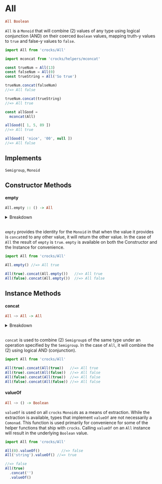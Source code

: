  # All

```haskell
All Boolean
```

`All` is a `Monoid` that will combine (2) values of any type using logical
conjunction (AND) on their coerced `Boolean` values, mapping truth-y values to
`true` and false-y values to `false`.

```javascript
import All from 'crocks/All'

import mconcat from 'crocks/helpers/mconcat'

const trueNum = All(13)
const falseNum = All(0)
const trueString = All('So true')

trueNum.concat(falseNum)
//=> All false

trueNum.concat(trueString)
//=> All true

const allGood =
  mconcat(All)

allGood([ 1, 5, 89 ])
//=> All true

allGood([ 'nice', '00', null ])
//=> All false
```

## Implements

`Semigroup`, `Monoid`

## Constructor Methods

#### empty

```haskell
All.empty :: () -> All
```
<details>
  <summary>Breakdown</summary>
  <dl>
    <dt><code>All.empty()</code></dt><dd>The constructor function</dd>
    <dt>result</dt><dd><code>All</code> wrapping <code>true</code></dd>
  </dl>
</details>
<br>

`empty` provides the identity for the `Monoid` in that when the value it
provides is `concat`ed to any other value, it will return the other value. In
the case of `All` the result of `empty` is `true`. `empty` is available on both
the Constructor and the Instance for convenience.

```javascript
import All from 'crocks/All'

All.empty() //=> All true

All(true).concat(All.empty())   //=> All true
All(false).concat(All.empty())  //=> All false
```

## Instance Methods

#### concat

```haskell
All ~> All -> All
```
<details>
  <summary>Breakdown</summary>
  <dl>
    <dt>value</dt><dd>Value to concat</dd>
    <dt>result</dt><dd><code>All</code> wrapping the concatenated values</dd>
  </dl>
</details>
<br>

`concat` is used to combine (2) `Semigroup`s of the same type under an operation
specified by the `Semigroup`. In the case of `All`, it will combine the (2)
using logical AND (conjunction).

```javascript
import All from 'crocks/All'

All(true).concat(All(true))   //=> All true
All(true).concat(All(false))  //=> All false
All(false).concat(All(true))  //=> All false
All(false).concat(All(false)) //=> All false
```

#### valueOf

```haskell
All ~> () -> Boolean
```

`valueOf` is used on all `crocks` `Monoid`s as a means of extraction. While the
extraction is available, types that implement `valueOf` are not necessarily a
`Comonad`. This function is used primarily for convenience for some of the
helper functions that ship with `crocks`. Calling `valueOf` on an `All` instance
will result in the underlying `Boolean` value.

```javascript
import All from 'crocks/All'

All(0).valueOf()          //=> false
All('string').valueOf() //=> true

//=> false
All(true)
  .concat('')
  .valueOf()
```
